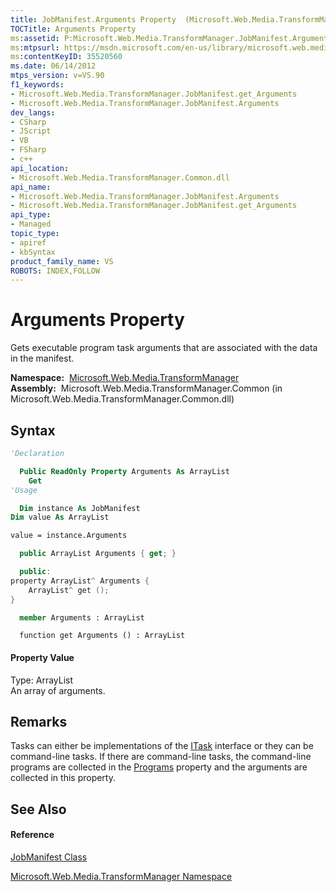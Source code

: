 ```yaml
---
title: JobManifest.Arguments Property  (Microsoft.Web.Media.TransformManager)
TOCTitle: Arguments Property
ms:assetid: P:Microsoft.Web.Media.TransformManager.JobManifest.Arguments
ms:mtpsurl: https://msdn.microsoft.com/en-us/library/microsoft.web.media.transformmanager.jobmanifest.arguments(v=VS.90)
ms:contentKeyID: 35520560
ms.date: 06/14/2012
mtps_version: v=VS.90
f1_keywords:
- Microsoft.Web.Media.TransformManager.JobManifest.get_Arguments
- Microsoft.Web.Media.TransformManager.JobManifest.Arguments
dev_langs:
- CSharp
- JScript
- VB
- FSharp
- c++
api_location:
- Microsoft.Web.Media.TransformManager.Common.dll
api_name:
- Microsoft.Web.Media.TransformManager.JobManifest.Arguments
- Microsoft.Web.Media.TransformManager.JobManifest.get_Arguments
api_type:
- Managed
topic_type:
- apiref
- kbSyntax
product_family_name: VS
ROBOTS: INDEX,FOLLOW
---
```


# Arguments Property

Gets executable program task arguments that are associated with the data in the manifest.

**Namespace:**  [Microsoft.Web.Media.TransformManager](microsoft-web-media-transformmanager-namespace.md)  
**Assembly:**  Microsoft.Web.Media.TransformManager.Common (in Microsoft.Web.Media.TransformManager.Common.dll)

## Syntax

``` vb
'Declaration

  Public ReadOnly Property Arguments As ArrayList
    Get
'Usage

  Dim instance As JobManifest
Dim value As ArrayList

value = instance.Arguments
```

``` csharp
  public ArrayList Arguments { get; }
```

``` c++
  public:
property ArrayList^ Arguments {
    ArrayList^ get ();
}
```

``` fsharp
  member Arguments : ArrayList
```

``` jscript
  function get Arguments () : ArrayList
```

#### Property Value

Type: ArrayList  
An array of arguments.  

## Remarks

Tasks can either be implementations of the [ITask](itask-interface-microsoft-web-media-transformmanager.md) interface or they can be command-line tasks. If there are command-line tasks, the command-line programs are collected in the [Programs](jobmanifest-programs-property-microsoft-web-media-transformmanager.md) property and the arguments are collected in this property.

## See Also

#### Reference

[JobManifest Class](jobmanifest-class-microsoft-web-media-transformmanager.md)

[Microsoft.Web.Media.TransformManager Namespace](microsoft-web-media-transformmanager-namespace.md)

